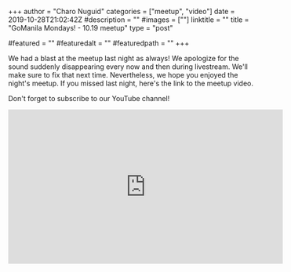 +++
author = "Charo Nuguid"
categories = ["meetup", "video"]
date = 2019-10-28T21:02:42Z
#description = ""
#images = [""]
linktitle = ""
title = "GoManila Mondays! - 10.19 meetup"
type = "post"

#featured = ""
#featuredalt = ""
#featuredpath = ""
+++

We had a blast at the meetup last night as always! We apologize for the sound suddenly disappearing every now and then during livestream. We'll make sure to fix that next time. Nevertheless, we hope you enjoyed the night's meetup. If you missed last night, here's the link to the meetup video. 

Don't forget to subscribe to our YouTube channel!

<iframe width="560" height="315" src="https://www.youtube.com/embed/rUymA-3trns?controls=0&amp;start=603" frameborder="0" allow="accelerometer; autoplay; encrypted-media; gyroscope; picture-in-picture" allowfullscreen></iframe>